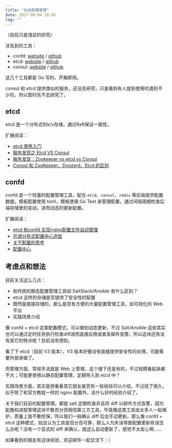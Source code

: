 ```yaml
---
title: "动态配置管理"
date: 2017-09-04 18:45
log: ""
---
```


（目前只是浅显的研究）

涉及到的工具：

- confd: [website](http://www.confd.io/) / [github](https://github.com/kelseyhightower/confd)
- etcd: [website](https://coreos.com/etcd/) / [github](https://github.com/coreos/etcd)
- consul: [website](https://www.consul.io/) / [github](https://github.com/hashicorp/consul)

这几个工具都是 Go 写的，开箱即用。

consul 和 etcd 提供类似的服务，还没去研究，只是看到有人提到使用时遇到不少坑，所以暂时先不去研究了。


## etcd

etcd 是一个分布式的k/v存储，通过Raft保证一致性。

扩展阅读：

- [etcd 使用入门](http://cizixs.com/2016/08/02/intro-to-etcd)
- [服务发现之 Etcd VS Consul](http://www.jianshu.com/p/6160d414dd5e)
- [服务发现：Zookeeper vs etcd vs Consul](http://dockone.io/article/667)
- [Consul 和 ZooKeeper、Doozerd、Etcd 的区别](https://toutiao.io/posts/s866l/preview)


## confd

confd 是一个轻量的配置管理工具，配合 `etcd`、`consul`、`redis` 等后端提供配置数据，模板配置使用 toml，模板使用 Go Text 来管理配置，通过间隔周期检查后端存储里的变动，进而动态的更新配置。

扩展阅读：

- [etcd 和confd 实现nginx配置文件自动管理](http://www.pydevops.com/2015/10/29/etcd-%E5%92%8Cconfd-%E5%AE%9E%E7%8E%B0nginx%E9%85%8D%E7%BD%AE%E6%96%87%E4%BB%B6%E8%87%AA%E5%8A%A8%E7%AE%A1%E7%90%86/)
- [开源分布式配置中心选型](http://vernonzheng.com/2015/02/09/%E5%BC%80%E6%BA%90%E5%88%86%E5%B8%83%E5%BC%8F%E9%85%8D%E7%BD%AE%E4%B8%AD%E5%BF%83%E9%80%89%E5%9E%8B/)
- [关于配置的思考](http://www.zenlife.tk/%E5%85%B3%E4%BA%8E%E9%85%8D%E7%BD%AE%E7%9A%84%E6%80%9D%E8%80%83.md)
- [配置中心](https://poweryang1990.github.io/2016-03-24/configmanage/)


## 考虑点和想法

目前关注这么几点：

- 和传统的静态配置管理工具如 SaltStack/Ansible 有什么区别？
- etcd 这样的存储是否提供了安全性的配置
- 既然是直接存储的，那么是否有方便的大量配置管理工具，如可视化的 Web 平台
- 实践场景介绍

像 confd + etcd 这类配置模式，可以做到动态更新，不过 Salt/Ansible 这些其实也可以通过定时任务执行检查diff进而直接应用或者发邮件告警。所以这块还有没有其它的特点呢？目前没有想到。

看了下 etcd（目前 V3 版本），V3 版本好像没有直接提供安全性的处理，可能需要外部来做了。

而管理方面，常规手法就是 Web 上管理，这个搜下还是有的，不过规模看起来都不大；可能更使用以静态配置管理，定期导入到 etcd 中？

实践场景方面，其实是想看看其它朋友是否有一些经验可以介绍，不过找了很久，似乎除了和官方教程一样的 nginx 配置外，没什么好的经验介绍了。

关于我们目前的配置管理，都是 salt 定期检查并且将 diff 以邮件方式告警，因为配置和进程管理这块不敢百分百相信第三方工具，毕竟像这类工具由太多人一起维护，质量上我不敢担保，所以我们一般确认 diff 后会手动更新。那么像 confd + etcd 这种模式，姑且认为工具是百分百可靠，那么人为失误导致配置更新有误怎么办呢？没有一个显式的 diff 来确认，就这么自动更新了，感觉不太安心啊……

如果看到的朋友有这块经验，欢迎邮件一起交流下：）

